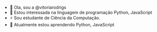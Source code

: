 - 👋 Ola, sou a @vitoriarodrigs
- 👀 Estou interessada na linguagem de programação Python, JavaScript 
- ⚡ Sou estudante de Ciência da Computação. 
- 🌱 Atualmente estou aprendendo Python, JavaScript

<!---
vitoriarodrigs/vitoriarodrigs is a ✨ special ✨ repository because its `README.md` (this file) appears on your GitHub profile.
You can click the Preview link to take a look at your changes.
--->
